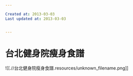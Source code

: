 ```yaml
---

Created at: 2013-03-03
Last updated at: 2013-03-03


---
```


# 台北健身院瘦身食譜


![[.//台北健身院瘦身食譜.resources/unknown_filename.png]]


